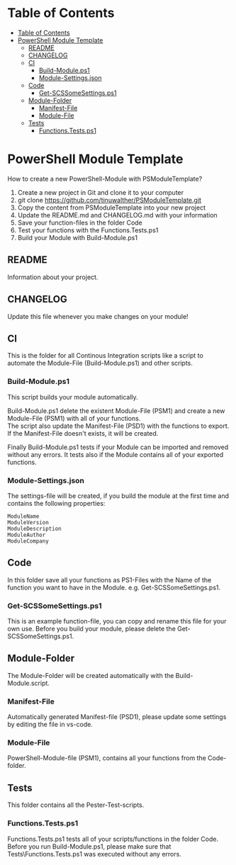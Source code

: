 # Table of Contents

- [Table of Contents](#table-of-contents)
- [PowerShell Module Template](#powershell-module-template)
  - [README](#readme)
  - [CHANGELOG](#changelog)
  - [CI](#ci)
    - [Build-Module.ps1](#build-moduleps1)
    - [Module-Settings.json](#module-settingsjson)
  - [Code](#code)
    - [Get-SCSSomeSettings.ps1](#get-scssomesettingsps1)
  - [Module-Folder](#module-folder)
    - [Manifest-File](#manifest-file)
    - [Module-File](#module-file)
  - [Tests](#tests)
    - [Functions.Tests.ps1](#functionstestsps1)

# PowerShell Module Template

How to create a new PowerShell-Module with PSModuleTemplate?

1. Create a new project in Git and clone it to your computer
2. git clone <https://github.com/tinuwalther/PSModuleTemplate.git>  
3. Copy the content from PSModuleTemplate into your new project
4. Update the README.md and CHANGELOG.md with your information
5. Save your function-files in the folder Code
6. Test your functions with the Functions.Tests.ps1
7. Build your Module with Build-Module.ps1

## README

Information about your project.

## CHANGELOG

Update this file whenever you make changes on your module!

## CI

This is the folder for all Continous Integration scripts like a script to automate the Module-File (Build-Module.ps1) and other scripts.

### Build-Module.ps1

This script builds your module automatically.  

Build-Module.ps1 delete the existent Module-File (PSM1) and create a new Module-File (PSM1) with all of your functions.  
The script also update the Manifest-File (PSD1) with the functions to export. If the Manifest-File doesn't exists, it will be created.

Finally Build-Module.ps1 tests if your Module can be imported and removed without any errors. It tests also if the Module contains all of your exported functions.

### Module-Settings.json

The settings-file will be created, if you build the module at the first time and contains the following properties:

    ModuleName
    ModuleVersion
    ModuleDescription
    ModuleAuthor
    ModuleCompany

## Code

In this folder save all your functions as PS1-Files with the Name of the function you want to have in the Module. e.g. Get-SCSSomeSettings.ps1.

### Get-SCSSomeSettings.ps1

This is an example function-file, you can copy and rename this file for your own use. Before you build your module, please delete the Get-SCSSomeSettings.ps1.

## Module-Folder

The Module-Folder will be created automatically with the Build-Module.script.

### Manifest-File

Automatically generated Manifest-file (PSD1), please update some settings by editing the file in vs-code.

### Module-File

PowerShell-Module-file (PSM1), contains all your functions from the Code-folder.

## Tests

This folder contains all the Pester-Test-scripts.  

### Functions.Tests.ps1

Functions.Tests.ps1 tests all of your scripts/functions in the folder Code.  
Before you run Build-Module.ps1, please make sure that Tests\Functions.Tests.ps1 was executed without any errors.
